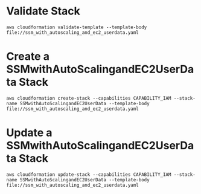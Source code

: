 # Validate Stack
`aws cloudformation validate-template --template-body file://ssm_with_autoscaling_and_ec2_userdata.yaml`

# Create a SSMwithAutoScalingandEC2UserData Stack
`aws cloudformation create-stack --capabilities CAPABILITY_IAM --stack-name SSMwithAutoScalingandEC2UserData --template-body file://ssm_with_autoscaling_and_ec2_userdata.yaml`

# Update a SSMwithAutoScalingandEC2UserData Stack
`aws cloudformation update-stack --capabilities CAPABILITY_IAM --stack-name SSMwithAutoScalingandEC2UserData --template-body file://ssm_with_autoscaling_and_ec2_userdata.yaml`
